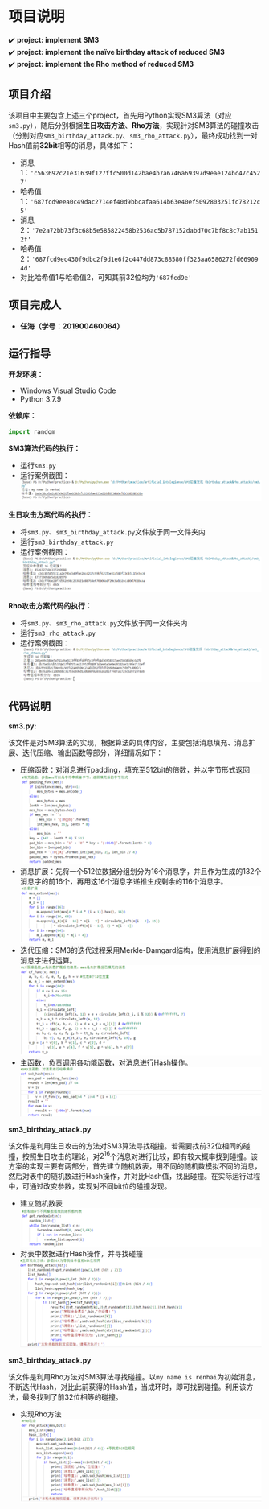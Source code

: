 项目说明
===
:heavy_check_mark: **project: implement SM3**   
:heavy_check_mark: **project: implement the naïve birthday attack of reduced SM3**  
:heavy_check_mark: **project: implement the Rho method of reduced SM3**  
## 项目介绍 
该项目中主要包含上述三个project，首先用Python实现SM3算法（对应`sm3.py`），随后分别根据**生日攻击方法**、**Rho方法**，实现针对SM3算法的碰撞攻击（分别对应`sm3_birthday_attack.py`、`sm3_rho_attack.py`），最终成功找到一对Hash值前**32bit**相等的消息，具体如下：  
 * 消息1：`'c563692c21e31639f127ffc500d142bae4b7a6746a69397d9eae124bc47c4527'`
 * 哈希值1：`'687fcd9eea0c49dac2714ef40d9bbcafaa614b63e40ef5092803251fc78212c5'`
 * 消息2：`'7e2a72bb73f3c68b5e585822458b2536ac5b787152dabd70c7bf8c8c7ab1512f'`
 * 哈希值2：`'687fcd9ec430f9dbc2f9d1e6f2c447dd873c88580ff325aa6586272fd669094d'`
 * 对比哈希值1与哈希值2，可知其前32位均为`'687fcd9e'`  
 ## 项目完成人
 * **任海（学号：201900460064）**  
 ## 运行指导 
 **开发环境：** 
 * Windows Visual Studio Code  
 * Python 3.7.9  
 
 **依赖库：**  
 ```Python
 import random
 ```
 
 **SM3算法代码的执行：**  
 * 运行`sm3.py`
 * 运行案例截图：
  ![20220729183348](images/20220729183348.png)

 **生日攻击方案代码的执行：**  
 * 将`sm3.py`、`sm3_birthday_attack.py`文件放于同一文件夹内
 * 运行`sm3_birthday_attack.py`
 * 运行案例截图：
   ![20220729185453](images/20220729185453.png)  

  **Rho攻击方案代码的执行：**  
  * 将`sm3.py`、`sm3_rho_attack.py`文件放于同一文件夹内
  * 运行`sm3_rho_attack.py`
  * 运行案例截图：
    ![20220729190518](images/20220729190518.png)  
 
 ## 代码说明
 **sm3.py:**  
 
 该文件是对SM3算法的实现，根据算法的具体内容，主要包括消息填充、消息扩展、迭代压缩、输出函数等部分，详细情况如下：
 * 压缩函数：对消息进行padding，填充至512bit的倍数，并以字节形式返回  
   ![20220729192844](images/20220729192844.png) 
 * 消息扩展：先将一个512位数据分组划分为16个消息字，并且作为生成的132个消息字的前16个，再用这16个消息字递推生成剩余的116个消息字。  
   ![20220729192859](images/20220729192859.png) 
 * 迭代压缩：SM3的迭代过程采用Merkle-Damgard结构，使用消息扩展得到的消息字进行运算。
   ![20220729192911](images/20220729192911.png) 
 * 主函数，负责调用各功能函数，对消息进行Hash操作。
   ![20220729192923](images/20220729192923.png)  
   
 **sm3_birthday_attack.py**  
 
 该文件是利用生日攻击的方法对SM3算法寻找碰撞。若需要找前32位相同的碰撞，按照生日攻击的理论，对$2^{16}$个消息对进行比较，即有较大概率找到碰撞。该方案的实现主要有两部分，首先建立随机数表，用不同的随机数模拟不同的消息，然后对表中的随机数进行Hash操作，并对比Hash值，找出碰撞。在实际运行过程中，可通过改变参数，实现对不同bit位的碰撞发现。
 * 建立随机数表
 ![20220729194641](images/20220729194641.png)  
 * 对表中数据进行Hash操作，并寻找碰撞
 ![20220729194656](images/20220729194656.png)  
 
 **sm3_birthday_attack.py**  

 该文件是利用Rho方法对SM3算法寻找碰撞。以`my name is renhai`为初始消息，不断迭代Hash，对比此前获得的Hash值，当成环时，即可找到碰撞。利用该方法，最多找到了前32位相等的碰撞。
 * 实现Rho方法  
 ![20220729195236](images/20220729195236.png)
